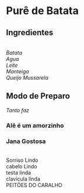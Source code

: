 <h1>Purê de Batata</h1>

<h2> Ingredientes</h2>
<em><br> Batata</em>
<em><br>Agua</em>
<em><br>Leite</em>
<em><br>Manteiga</em>
<em><br>Queijo Mussarela</em>

<h2> Modo de Preparo</h2>
<em>Tanto faz</em>

<h3> Alê é um amorzinho </h3>

<h3>Jana Gostosa</h3>
<br>Sorriso Lindo
<br>cabelo Lindo
<br>testa linda
<br> clavicula linda
<br>PEITÕES DO CARALHO
